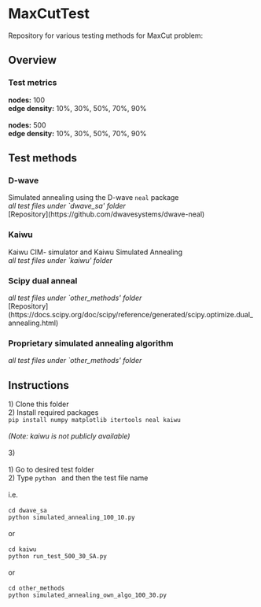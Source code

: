 # MaxCutTest
 Repository for various testing methods for MaxCut problem:

<h2> Overview </h2>
<h3>Test metrics</h3>
 
 
 <b>nodes:</b> 100
 <br>
 <b>edge density:</b> 10%, 30%, 50%, 70%, 90%
 <br><br>
 <b>nodes:</b> 500
 <br>
 <b>edge density:</b> 10%, 30%, 50%, 70%, 90%
 
 
<h2>Test methods</h2>
<h3>D-wave </h3>
Simulated annealing using the D-wave <code>neal</code> package<br>
<em>all test files under `dwave_sa' folder</em> 
<br>
[Repository](https://github.com/dwavesystems/dwave-neal)

<h3>Kaiwu </h3>
Kaiwu CIM- simulator and Kaiwu Simulated Annealing  <br>
<em>all test files under `kaiwu' folder</em> 

<h3> Scipy dual anneal </h3>
<em> all test files under `other_methods' folder</em> 
<br>
[Repository](https://docs.scipy.org/doc/scipy/reference/generated/scipy.optimize.dual_annealing.html)
<h3> Proprietary simulated annealing algorithm </h3>
<em> all test files under `other_methods' folder</em> 

 <h2>Instructions</h2>
 1) Clone this folder
 <br>
 2) Install required packages 
 <br>
 <code>pip install numpy matplotlib itertools neal kaiwu</code> <br><br>
 <em> (Note: kaiwu is not publicly available)</em>
<br><br>
 3)
<br><br>
 1) Go to desired test folder <br>
 2) Type <code>python </code> and then the test file name <br>
<br>
i.e. <br><br> 
<code>cd dwave_sa</code><br>
<code>python simulated_annealing_100_10.py</code>
<br><br>
or
<br><br>
<code>cd kaiwu</code><br>
<code>python run_test_500_30_SA.py</code>
<br><br>
or
<br><br>
<code>cd other_methods</code><br>
<code>python simulated_annealing_own_algo_100_30.py</code>
